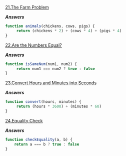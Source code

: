 [21.The Farm Problem](https://edabit.com/challenge/8Qg78sf5SNDEANKti)

***Answers***

```js
function animals(chickens, cows, pigs) {
	 return (chickens * 2) + (cows * 4) + (pigs * 4)
}
```

[22.Are the Numbers Equal?](https://edabit.com/challenge/QSnaSH5S3oxZkwcNc)

***Answers***

```js
function isSameNum(num1, num2) {
	 return num1 === num2 ? true : false
}
```

[23.Convert Hours and Minutes into Seconds](https://edabit.com/challenge/JesaFi5ntBEbGT8bu)

***Answers***

```js
function convert(hours, minutes) {
	 return (hours * 3600) + (minutes * 60)
}
```


[24.Equality Check](https://edabit.com/challenge/BGvTMfwxYDRbtaTJ3)

***Answers***

```js
function checkEquality(a, b) {
    return a === b ? true : false
}
```